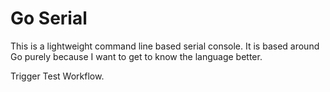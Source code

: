 # Go Serial

This is a lightweight command line based serial console. It is based around Go purely because I want to get to know the language better.

Trigger Test Workflow.
